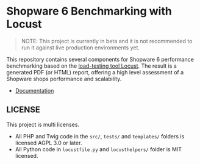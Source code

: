 # Shopware 6 Benchmarking with Locust

> NOTE: This project is currently in beta and it is not recommended to run it
> against live production environments yet.

This repository contains several components for Shopware 6 performance
benchmarking based on the [load-testing tool Locust](https://locust.io). The
result is a generated PDF (or HTML) report, offering a high level assessment of
a Shopware shops performance and scalability.

- [Documentation](https://github.com/tideways/shopware6-benchmarking/wiki)

## LICENSE

This project is multi licenses.

- All PHP and Twig code in the `src/`, `tests/` and `templates/` folders is licensed AGPL 3.0 or later.
- All Python code in `locustfile.py` and `locusthelpers/` folder is MIT licensed.

